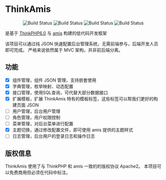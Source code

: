 ThinkAmis
===============
<p align="center">
 <img src="https://img.shields.io/badge/PHP-7.2%2B-blue" alt="Build Status">
 <img src="https://img.shields.io/badge/ThinkPHP-6.0.9-green.svg" alt="Build Status">
 <img src="https://img.shields.io/badge/AMIS-1.5.2-blue.svg" alt="Build Status">
 <img src="https://img.shields.io/badge/license-Apache--2.0-red" alt="Build Status">
</p>

是基于 [ThinkPHP6.0](https://gitee.com/liu21st/thinkphp) 与 [amis](https://gitee.com/baidu/amis) 构建的低代码开发框架

该项目可以通过纯 JSON 快速配置后台管理系统，无需前端参与，后端开发人员即可完成。
严格来说依然属于 MVC 架构，并非前后端分离。

## 功能
- [x] 组件管理，组件 JSON 管理，支持嵌套使用
- [x] 字典管理，枚举映射、动态配置
- [x] 接口管理，使用SQL查询，可代替大部分数据接口
- [x] 扩展模板，扩展 ThinkAmis 特有的模板标签，这些标签可以帮我们更好的构建页面 JSON
- [ ] 用户管理，后台用户管理
- [ ] 角色管理，用户权限控制
- [ ] 菜单管理，对后台菜单进行配置
- [x] 主题切换，通过修改配置文件，即可使用 amis 提供的主题样式
- [ ] 日志管理，后台用户的登录日志和操作日志

## 版权信息
ThinkAmis 使用了与 ThinkPHP 和 amis 一致的的版权协议 Apache2。
本项目可以免费商用但必须在代码中标注。